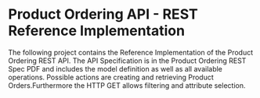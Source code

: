 Product Ordering API - REST Reference Implementation
=======================================================

The following project contains the Reference Implementation of the Product Ordering REST API. The API Specification is in the Product Ordering REST Spec PDF and includes the model definition as well as all available operations. Possible actions are creating and retrieving Product Orders.Furthermore the HTTP GET allows filtering and attribute selection.
